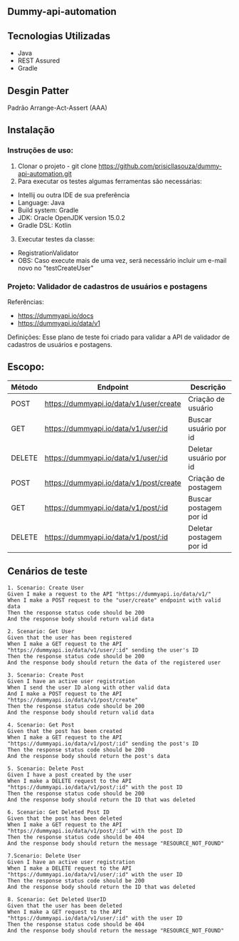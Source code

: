 ## Dummy-api-automation

## Tecnologias Utilizadas

- Java
- REST Assured
- Gradle

## Desgin Patter
Padrão Arrange-Act-Assert (AAA)

## Instalação

### Instruções de uso:

1. Clonar o projeto - git clone https://github.com/prisicllasouza/dummy-api-automation.git
2. Para executar os testes algumas ferramentas são necessárias:
- Intellij ou outra IDE de sua preferência
- Language: Java 
- Build system: Gradle
- JDK: Oracle OpenJDK version 15.0.2
- Gradle DSL: Kotlin
3. Executar testes da classe:
- RegistrationValidator
- OBS: Caso execute mais de uma vez, será necessário incluir um e-mail novo no "testCreateUser"

### Projeto: Validador de cadastros de usuários e postagens

Referências: 
- https://dummyapi.io/docs
- https://dummyapi.io/data/v1

Definições: Esse plano de teste foi criado para validar a API de validador de cadastros de usuários e postagens.

## Escopo: 

| Método | Endpoint | Descrição
| ------- | --------- | --------- 
| POST| https://dummyapi.io/data/v1/user/create | Criação de usuário
| GET | https://dummyapi.io/data/v1/user/:id | Buscar usuário por id
| DELETE| https://dummyapi.io/data/v1/user/:id | Deletar usuário por id
| POST| https://dummyapi.io/data/v1/post/create | Criação de postagem
| GET | https://dummyapi.io/data/v1/post/:id | Buscar postagem por id
| DELETE| https://dummyapi.io/data/v1/post/:id| Deletar postagem por id


## Cenários de teste

```gherkin
1. Scenario: Create User
Given I make a request to the API "https://dummyapi.io/data/v1/"
When I make a POST request to the "user/create" endpoint with valid data
Then the response status code should be 200
And the response body should return valid data

2. Scenario: Get User
Given that the user has been registered
When I make a GET request to the API "https://dummyapi.io/data/v1/user/:id" sending the user's ID
Then the response status code should be 200
And the response body should return the data of the registered user

3. Scenario: Create Post
Given I have an active user registration
When I send the user ID along with other valid data
And I make a POST request to the API "https://dummyapi.io/data/v1/post/create"
Then the response status code should be 200
And the response body should return valid data

4. Scenario: Get Post
Given that the post has been created
When I make a GET request to the API "https://dummyapi.io/data/v1/post/:id" sending the post's ID
Then the response status code should be 200
And the response body should return the post's data

5. Scenario: Delete Post
Given I have a post created by the user
When I make a DELETE request to the API "https://dummyapi.io/data/v1/post/:id" with the post ID
Then the response status code should be 200
And the response body should return the ID that was deleted

6. Scenario: Get Deleted Post ID
Given that the post has been deleted
When I make a GET request to the API "https://dummyapi.io/data/v1/post/:id" with the post ID
Then the response status code should be 404
And the response body should return the message "RESOURCE_NOT_FOUND"

7.Scenario: Delete User
Given I have an active user registration
When I make a DELETE request to the API "https://dummyapi.io/data/v1/user/:id" with the user ID
Then the response status code should be 200
And the response body should return the ID that was deleted

8. Scenario: Get Deleted UserID
Given that the user has been deleted
When I make a GET request to the API "https://dummyapi.io/data/v1/user/:id" with the user ID
Then the response status code should be 404
And the response body should return the message "RESOURCE_NOT_FOUND"

